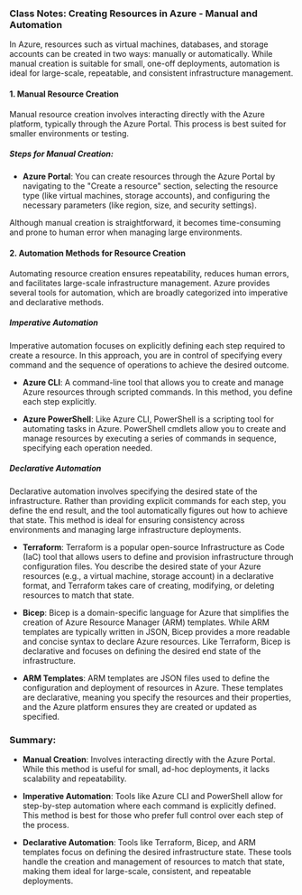 ### Class Notes: Creating Resources in Azure - Manual and Automation

In Azure, resources such as virtual machines, databases, and storage accounts can be created in two ways: manually or automatically. While manual creation is suitable for small, one-off deployments, automation is ideal for large-scale, repeatable, and consistent infrastructure management.

#### 1. **Manual Resource Creation**

Manual resource creation involves interacting directly with the Azure platform, typically through the Azure Portal. This process is best suited for smaller environments or testing.

##### Steps for Manual Creation:
- **Azure Portal**: You can create resources through the Azure Portal by navigating to the "Create a resource" section, selecting the resource type (like virtual machines, storage accounts), and configuring the necessary parameters (like region, size, and security settings).

Although manual creation is straightforward, it becomes time-consuming and prone to human error when managing large environments.

#### 2. **Automation Methods for Resource Creation**

Automating resource creation ensures repeatability, reduces human errors, and facilitates large-scale infrastructure management. Azure provides several tools for automation, which are broadly categorized into imperative and declarative methods.

##### **Imperative Automation**
Imperative automation focuses on explicitly defining each step required to create a resource. In this approach, you are in control of specifying every command and the sequence of operations to achieve the desired outcome.

- **Azure CLI**: A command-line tool that allows you to create and manage Azure resources through scripted commands. In this method, you define each step explicitly.
  
- **Azure PowerShell**: Like Azure CLI, PowerShell is a scripting tool for automating tasks in Azure. PowerShell cmdlets allow you to create and manage resources by executing a series of commands in sequence, specifying each operation needed.

##### **Declarative Automation**
Declarative automation involves specifying the desired state of the infrastructure. Rather than providing explicit commands for each step, you define the end result, and the tool automatically figures out how to achieve that state. This method is ideal for ensuring consistency across environments and managing large infrastructure deployments.

- **Terraform**: Terraform is a popular open-source Infrastructure as Code (IaC) tool that allows users to define and provision infrastructure through configuration files. You describe the desired state of your Azure resources (e.g., a virtual machine, storage account) in a declarative format, and Terraform takes care of creating, modifying, or deleting resources to match that state.

- **Bicep**: Bicep is a domain-specific language for Azure that simplifies the creation of Azure Resource Manager (ARM) templates. While ARM templates are typically written in JSON, Bicep provides a more readable and concise syntax to declare Azure resources. Like Terraform, Bicep is declarative and focuses on defining the desired end state of the infrastructure.

- **ARM Templates**: ARM templates are JSON files used to define the configuration and deployment of resources in Azure. These templates are declarative, meaning you specify the resources and their properties, and the Azure platform ensures they are created or updated as specified.

### Summary:

- **Manual Creation**: Involves interacting directly with the Azure Portal. While this method is useful for small, ad-hoc deployments, it lacks scalability and repeatability.

- **Imperative Automation**: Tools like Azure CLI and PowerShell allow for step-by-step automation where each command is explicitly defined. This method is best for those who prefer full control over each step of the process.

- **Declarative Automation**: Tools like Terraform, Bicep, and ARM templates focus on defining the desired infrastructure state. These tools handle the creation and management of resources to match that state, making them ideal for large-scale, consistent, and repeatable deployments.